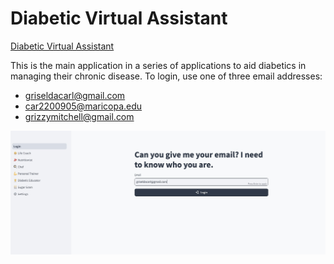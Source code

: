 Diabetic Virtual Assistant
==========================

[Diabetic Virtual Assistant](http://147.182.203.196:8501/)

This is the main application in a series of applications to aid diabetics in managing their chronic disease. To login, use one of 
three email addresses:
- griseldacarl@gmail.com
- car2200905@maricopa.edu
- grizzymitchell@gmail.com


![Diabtes Virtual Assistant](dva.jpg "Diabtes Virtual Assistant")
